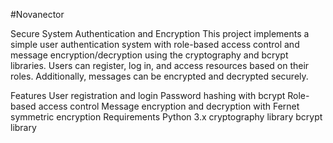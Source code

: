 #Novanector

Secure System Authentication and Encryption This project implements a simple user authentication system with role-based access control and message encryption/decryption using the cryptography and bcrypt libraries. Users can register, log in, and access resources based on their roles. Additionally, messages can be encrypted and decrypted securely.

Features User registration and login Password hashing with bcrypt Role-based access control Message encryption and decryption with Fernet symmetric encryption Requirements Python 3.x cryptography library bcrypt library
